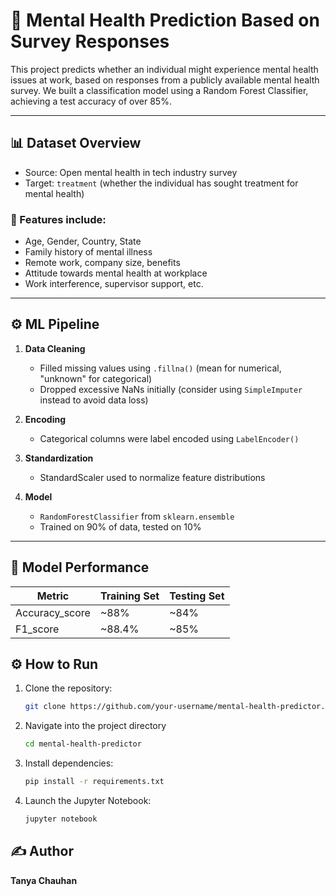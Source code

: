 # 🧠 Mental Health Prediction Based on Survey Responses

This project predicts whether an individual might experience mental health issues at work, based on responses from a publicly available mental health survey. We built a classification model using a Random Forest Classifier, achieving a test accuracy of over 85%.

---

## 📊 Dataset Overview

- Source: Open mental health in tech industry survey
- Target: `treatment` (whether the individual has sought treatment for mental health)

### 🧾 Features include:
- Age, Gender, Country, State
- Family history of mental illness
- Remote work, company size, benefits
- Attitude towards mental health at workplace
- Work interference, supervisor support, etc.

---

## ⚙️ ML Pipeline

1. **Data Cleaning**
   - Filled missing values using `.fillna()` (mean for numerical, "unknown" for categorical)
   - Dropped excessive NaNs initially (consider using `SimpleImputer` instead to avoid data loss)

2. **Encoding**
   - Categorical columns were label encoded using `LabelEncoder()`

3. **Standardization**
   - StandardScaler used to normalize feature distributions

4. **Model**
   - `RandomForestClassifier` from `sklearn.ensemble`
   - Trained on 90% of data, tested on 10%

---

## 🧠 Model Performance

| Metric           | Training Set | Testing Set |
|------------------|--------------|-------------|
| Accuracy_score   | ~88%         | ~84%        |
|  F1_score        | ~88.4%       | ~85%        |


## ⚙️ How to Run

1. Clone the repository:
   ```bash
   git clone https://github.com/your-username/mental-health-predictor.git


2. Navigate into the project directory
   ```bash
   cd mental-health-predictor

3. Install dependencies:
   ```bash
   pip install -r requirements.txt

4. Launch the Jupyter Notebook:
    ```bash
    jupyter notebook

## ✍️ Author

**Tanya Chauhan** 
